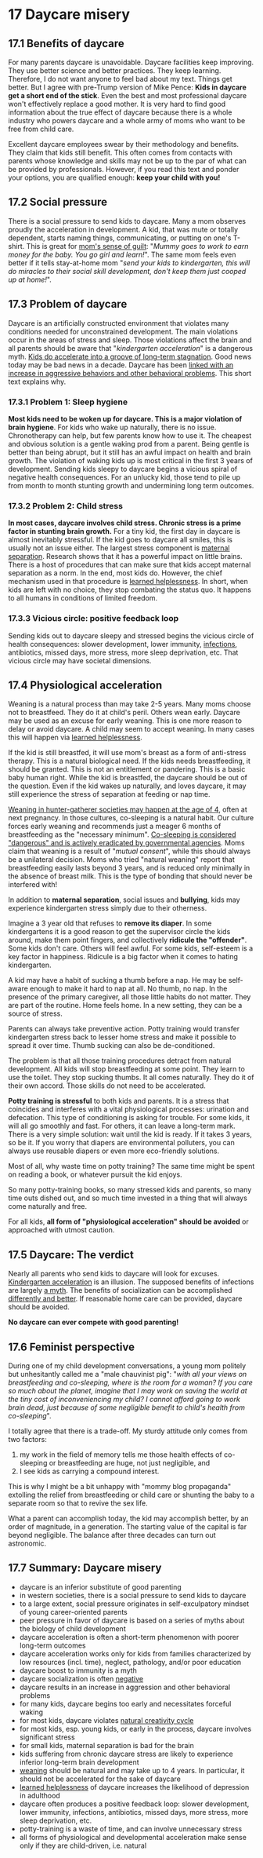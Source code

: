 # 17 Daycare misery

## 17.1 Benefits of daycare

For many parents daycare is unavoidable. Daycare facilities keep improving. They use better science and better practices. They keep learning. Therefore, I do not want anyone to feel bad about my text. Things get better. But I agree with pre-Trump version of Mike Pence: **Kids in daycare get a short end of the stick**. Even the best and most professional daycare won't effectively replace a good mother. It is very hard to find good information about the true effect of daycare because there is a whole industry who powers daycare and a whole army of moms who want to be free from child care.

Excellent daycare employees swear by their methodology and benefits. They claim that kids still benefit. This often comes from contacts with parents whose knowledge and skills may not be up to the par of what can be provided by professionals. However, if you read this text and ponder your options, you are qualified enough: **keep your child with you!**

## 17.2 Social pressure

There is a social pressure to send kids to daycare. Many a mom observes proudly the acceleration in development. A kid, that was mute or totally dependent, starts naming things, communicating, or putting on one's T-shirt. This is great for [mom's sense of guilt](https://supermemo.guru/wiki/Moms_feel_guilty_about_daycare): "_Mummy goes to work to earn money for the baby. You go girl and learn!_". The same mom feels even better if it tells stay-at-home mom "_send your kids to kindergarten, this will do miracles to their social skill development, don't keep them just cooped up at home!_".

## 17.3 Problem of daycare

Daycare is an artificially constructed environment that violates many conditions needed for unconstrained development. The main violations occur in the areas of stress and sleep. Those violations affect the brain and all parents should be aware that "_kindergarten acceleration_" is a dangerous myth. [Kids do accelerate into a groove of long-term stagnation](https://supermemo.guru/wiki/Learning_acceleration_via_stress). Good news today may be bad news in a decade. Daycare has been [linked with an increase in aggressive behaviors and other behavioral problems](https://supermemo.guru/wiki/Childcare_predicts_socioemotional_problems). This short text explains why.

### 17.3.1 Problem 1: Sleep hygiene

**Most kids need to be woken up for daycare. This is a major violation of brain hygiene**. For kids who wake up naturally, there is no issue. Chronotherapy can help, but few parents know how to use it. The cheapest and obvious solution is a gentle waking prod from a parent. Being gentle is better than being abrupt, but it still has an awful impact on health and brain growth. The violation of waking kids up is most critical in the first 3 years of development. Sending kids sleepy to daycare begins a vicious spiral of negative health consequences. For an unlucky kid, those tend to pile up from month to month stunting growth and undermining long term outcomes.

### 17.3.2 Problem 2: Child stress

**In most cases, daycare involves child stress. Chronic stress is a prime factor in stunting brain growth.** For a tiny kid, the first day in daycare is almost inevitably stressful. If the kid goes to daycare all smiles, this is usually not an issue either. The largest stress component is [maternal separation](https://supermemo.guru/wiki/Behavioral_effects_of_maternal_separation_and_early_weaning). Research shows that it has a powerful impact on little brains. There is a host of procedures that can make sure that kids accept maternal separation as a norm. In the end, most kids do. However, the chief mechanism used in that procedure is [learned helplessness](https://supermemo.guru/wiki/Learned_helplessness_vs._learn_drive). In short, when kids are left with no choice, they stop combating the status quo. It happens to all humans in conditions of limited freedom.

### 17.3.3 Vicious circle: positive feedback loop

Sending kids out to daycare sleepy and stressed begins the vicious circle of health consequences: slower development, lower immunity, [infections](https://supermemo.guru/wiki/Daycare_infections), antibiotics, missed days, more stress, more sleep deprivation, etc. That vicious circle may have societal dimensions.

## 17.4 Physiological acceleration

Weaning is a natural process than may take 2-5 years. Many moms choose not to breastfeed. They do it at child's peril. Others wean early. Daycare may be used as an excuse for early weaning. This is one more reason to delay or avoid daycare. A child may seem to accept weaning. In many cases this will happen via [learned helplessness](https://supermemo.guru/wiki/Learned_helplessness_vs._learn_drive).

If the kid is still breastfed, it will use mom's breast as a form of anti-stress therapy. This is a natural biological need. If the kids needs breastfeeding, it should be granted. This is not an entitlement or pandering. This is a basic baby human right. While the kid is breastfed, the daycare should be out of the question. Even if the kid wakes up naturally, and loves daycare, it may still experience the stress of separation at feeding or nap time.

[Weaning in hunter-gatherer societies may happen at the age of 4](https://supermemo.guru/wiki/Hunter-gatherer_childhood), often at next pregnancy. In those cultures, co-sleeping is a natural habit. Our culture forces early weaning and recommends just a meager 6 months of breastfeeding as the "necessary minimum". [Co-sleeping is considered "dangerous" and is actively eradicated by governmental agencies](https://supermemo.guru/wiki/Risks_of_co-sleeping). Moms claim that weaning is a result of "_mutual consent_", while this should always be a unilateral decision. Moms who tried "natural weaning" report that breastfeeding easily lasts beyond 3 years, and is reduced only minimally in the absence of breast milk. This is the type of bonding that should never be interfered with!

In addition to **maternal separation**, social issues and **bullying**, kids may experience kindergarten stress simply due to their otherness.

Imagine a 3 year old that refuses to **remove its diaper**. In some kindergartens it is a good reason to get the supervisor circle the kids around, make them point fingers, and collectively **ridicule the "offender"**. Some kids don't care. Others will feel awful. For some kids, self-esteem is a key factor in happiness. Ridicule is a big factor when it comes to hating kindergarten.

A kid may have a habit of sucking a thumb before a nap. He may be self-aware enough to make it hard to nap at all. No thumb, no nap. In the presence of the primary caregiver, all those little habits do not matter. They are part of the routine. Home feels home. In a new setting, they can be a source of stress.

Parents can always take preventive action. Potty training would transfer kindergarten stress back to lesser home stress and make it possible to spread it over time. Thumb sucking can also be de-conditioned.

The problem is that all those training procedures detract from natural development. All kids will stop breastfeeding at some point. They learn to use the toilet. They stop sucking thumbs. It all comes naturally. They do it of their own accord. Those skills do not need to be accelerated.

**Potty training is stressful** to both kids and parents. It is a stress that coincides and interferes with a vital physiological processes: urination and defecation. This type of conditioning is asking for trouble. For some kids, it will all go smoothly and fast. For others, it can leave a long-term mark. There is a very simple solution: wait until the kid is ready. If it takes 3 years, so be it. If you worry that diapers are environmental polluters, you can always use reusable diapers or even more eco-friendly solutions.

Most of all, why waste time on potty training? The same time might be spent on reading a book, or whatever pursuit the kid enjoys.

So many potty-training books, so many stressed kids and parents, so many time outs dished out, and so much time invested in a thing that will always come naturally and free.

For all kids, **all form of "physiological acceleration" should be avoided** or approached with utmost caution.

## 17.5 Daycare: The verdict

Nearly all parents who send kids to daycare will look for excuses. [Kindergarten acceleration](https://supermemo.guru/wiki/How_baby_brain_does_not_work) is an illusion. The supposed benefits of infections are largely [a myth](https://supermemo.guru/wiki/Daycare_infections). The benefits of socialization can be accomplished [differently and better](https://supermemo.guru/wiki/Optimal_socialization). If reasonable home care can be provided, daycare should be avoided.

**No daycare can ever compete with good parenting!**

## 17.6 Feminist perspective

During one of my child development conversations, a young mom politely but unhesitantly called me a "male chauvinist pig": "_with all your views on breastfeeding and co-sleeping, where is the room for a woman? If you care so much about the planet, imagine that I may work on saving the world at the tiny cost of inconveniencing my child? I cannot afford going to work brain dead, just because of some negligible benefit to child's health from co-sleeping_".

I totally agree that there is a trade-off. My sturdy attitude only comes from two factors:

1. my work in the field of memory tells me those health effects of co-sleeping or breastfeeding are huge, not just negligible, and
2. I see kids as carrying a compound interest.

This is why I might be a bit unhappy with "mommy blog propaganda" extolling the relief from breastfeeding or child care or shunting the baby to a separate room so that to revive the sex life.

What a parent can accomplish today, the kid may accomplish better, by an order of magnitude, in a generation. The starting value of the capital is far beyond negligible. The balance after three decades can turn out astronomic.

## 17.7 Summary: Daycare misery

* daycare is an inferior substitute of good parenting
* in western societies, there is a social pressure to send kids to daycare
* to a large extent, social pressure originates in self-exculpatory mindset of young career-oriented parents
* peer pressure in favor of daycare is based on a series of myths about the biology of child development
* daycare acceleration is often a short-term phenomenon with poorer long-term outcomes
* daycare acceleration works only for kids from families characterized by low resources \(incl. time\), neglect, pathology, and/or poor education
* daycare boost to immunity is a myth
* daycare socialization is often [negative](https://en.wikipedia.org/wiki/Socialization#Negative_socialization)
* daycare results in an increase in aggression and other behavioral problems
* for many kids, daycare begins too early and necessitates forceful waking
* for most kids, daycare violates [natural creativity cycle](https://supermemo.guru/wiki/Natural_creativity_cycle)
* for most kids, esp. young kids, or early in the process, daycare involves significant stress
* for small kids, maternal separation is bad for the brain
* kids suffering from chronic daycare stress are likely to experience inferior long-term brain development
* [weaning](https://en.wikipedia.org/wiki/Weaning) should be natural and may take up to 4 years. In particular, it should not be accelerated for the sake of daycare
* [learned helplessness](https://supermemo.guru/wiki/Learned_helplessness) of daycare increases the likelihood of depression in adulthood
* daycare often produces a positive feedback loop: slower development, lower immunity, infections, antibiotics, missed days, more stress, more sleep deprivation, etc.
* potty-training is a waste of time, and can involve unnecessary stress
* all forms of physiological and developmental acceleration make sense only if they are child-driven, i.e. natural

